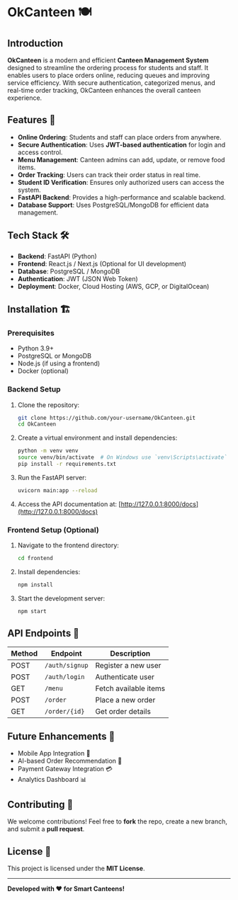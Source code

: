 # OkCanteen 🍽️

## Introduction
**OkCanteen** is a modern and efficient **Canteen Management System** designed to streamline the ordering process for students and staff. It enables users to place orders online, reducing queues and improving service efficiency. With secure authentication, categorized menus, and real-time order tracking, OkCanteen enhances the overall canteen experience.

## Features 🚀
- **Online Ordering**: Students and staff can place orders from anywhere.
- **Secure Authentication**: Uses **JWT-based authentication** for login and access control.
- **Menu Management**: Canteen admins can add, update, or remove food items.
- **Order Tracking**: Users can track their order status in real time.
- **Student ID Verification**: Ensures only authorized users can access the system.
- **FastAPI Backend**: Provides a high-performance and scalable backend.
- **Database Support**: Uses PostgreSQL/MongoDB for efficient data management.

## Tech Stack 🛠️
- **Backend**: FastAPI (Python)
- **Frontend**: React.js / Next.js (Optional for UI development)
- **Database**: PostgreSQL / MongoDB
- **Authentication**: JWT (JSON Web Token)
- **Deployment**: Docker, Cloud Hosting (AWS, GCP, or DigitalOcean)

## Installation 🏗️
### Prerequisites
- Python 3.9+
- PostgreSQL or MongoDB
- Node.js (if using a frontend)
- Docker (optional)

### Backend Setup
1. Clone the repository:
   ```sh
   git clone https://github.com/your-username/OkCanteen.git
   cd OkCanteen
   ```
2. Create a virtual environment and install dependencies:
   ```sh
   python -m venv venv
   source venv/bin/activate  # On Windows use `venv\Scripts\activate`
   pip install -r requirements.txt
   ```
3. Run the FastAPI server:
   ```sh
   uvicorn main:app --reload
   ```
4. Access the API documentation at: [http://127.0.0.1:8000/docs](http://127.0.0.1:8000/docs)

### Frontend Setup (Optional)
1. Navigate to the frontend directory:
   ```sh
   cd frontend
   ```
2. Install dependencies:
   ```sh
   npm install
   ```
3. Start the development server:
   ```sh
   npm start
   ```

## API Endpoints 📡
| Method | Endpoint          | Description              |
|--------|------------------|--------------------------|
| POST   | `/auth/signup`   | Register a new user     |
| POST   | `/auth/login`    | Authenticate user       |
| GET    | `/menu`          | Fetch available items   |
| POST   | `/order`         | Place a new order       |
| GET    | `/order/{id}`    | Get order details       |

## Future Enhancements 🌟
- Mobile App Integration 📱
- AI-based Order Recommendation 🤖
- Payment Gateway Integration 💳
- Analytics Dashboard 📊

## Contributing 🤝
We welcome contributions! Feel free to **fork** the repo, create a new branch, and submit a **pull request**.

## License 📜
This project is licensed under the **MIT License**.

---
**Developed with ❤️ for Smart Canteens!**
